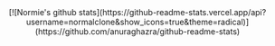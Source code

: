 <div align="center">
  [![Normie's github stats](https://github-readme-stats.vercel.app/api?username=normalclone&show_icons=true&theme=radical)](https://github.com/anuraghazra/github-readme-stats)
</div>
